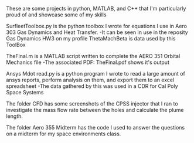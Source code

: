 These are some projects in python, MATLAB, and C++ that I'm particularly proud of and showcase some of my skills

SurfleetToolbox.py is the python toolbox I wrote for equations I use in Aero 303 Gas Dynamics and Heat Transfer.
  -It can be seen in use in the reposity Gas Dynamics HW3 on my profile
  ThetaMachBeta is data used by this ToolBox

TheFinal.m is a MATLAB script written to complete the AERO 351 Orbital Mechanics file
  -The associated PDF: TheFinal.pdf shows it's output

Ansys Mdot read.py is a python program I wrote to read a large amount of ansys reports, perform analysis on them, and export them to an excel spreadsheet
  -The data gathered by this was used in a CDR for Cal Poly Space Systems

The folder CFD has some screenshots of the CPSS injector that I ran to investigate the mass flow rate between the holes and calculate the plume length.

The folder Aero 355 Midterm has the code I used to answer the questions on a midterm for my space environments class.
